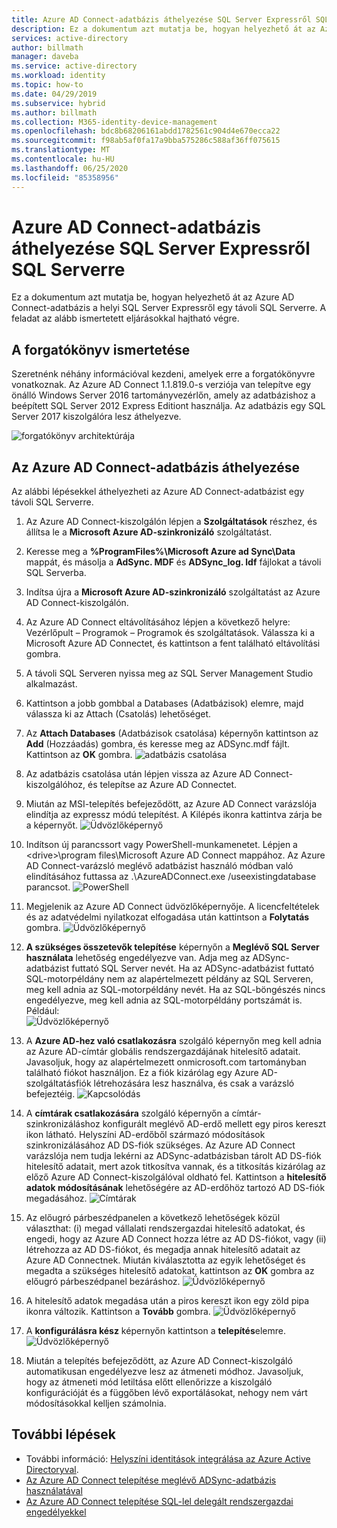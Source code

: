 ```yaml
---
title: Azure AD Connect-adatbázis áthelyezése SQL Server Expressről SQL Serverre | Microsoft Docs
description: Ez a dokumentum azt mutatja be, hogyan helyezhető át az Azure AD Connect-adatbázis a helyi SQL Server Expressről egy távoli SQL Serverre.
services: active-directory
author: billmath
manager: daveba
ms.service: active-directory
ms.workload: identity
ms.topic: how-to
ms.date: 04/29/2019
ms.subservice: hybrid
ms.author: billmath
ms.collection: M365-identity-device-management
ms.openlocfilehash: bdc8b68206161abdd1782561c904d4e670ecca22
ms.sourcegitcommit: f98ab5af0fa17a9bba575286c588af36ff075615
ms.translationtype: MT
ms.contentlocale: hu-HU
ms.lasthandoff: 06/25/2020
ms.locfileid: "85358956"
---
```

# <a name="move-azure-ad-connect-database-from-sql-server-express-to-sql-server"></a>Azure AD Connect-adatbázis áthelyezése SQL Server Expressről SQL Serverre 

Ez a dokumentum azt mutatja be, hogyan helyezhető át az Azure AD Connect-adatbázis a helyi SQL Server Expressről egy távoli SQL Serverre.  A feladat az alább ismertetett eljárásokkal hajtható végre.

## <a name="about-this-scenario"></a>A forgatókönyv ismertetése
Szeretnénk néhány információval kezdeni, amelyek erre a forgatókönyvre vonatkoznak.  Az Azure AD Connect 1.1.819.0-s verziója van telepítve egy önálló Windows Server 2016 tartományvezérlőn,  amely az adatbázishoz a beépített SQL Server 2012 Express Editiont használja.  Az adatbázis egy SQL Server 2017 kiszolgálóra lesz áthelyezve.

![forgatókönyv architektúrája](media/how-to-connect-install-move-db/move1.png)

## <a name="move-the-azure-ad-connect-database"></a>Az Azure AD Connect-adatbázis áthelyezése
Az alábbi lépésekkel áthelyezheti az Azure AD Connect-adatbázist egy távoli SQL Serverre.

1. Az Azure AD Connect-kiszolgálón lépjen a **Szolgáltatások** részhez, és állítsa le a **Microsoft Azure AD-szinkronizáló** szolgáltatást.
2. Keresse meg a **%ProgramFiles%\Microsoft Azure ad Sync\Data** mappát, és másolja a **AdSync. MDF** és **ADSync_log. ldf** fájlokat a távoli SQL Serverba.
3. Indítsa újra a **Microsoft Azure AD-szinkronizáló** szolgáltatást az Azure AD Connect-kiszolgálón.
4. Az Azure AD Connect eltávolításához lépjen a következő helyre: Vezérlőpult – Programok – Programok és szolgáltatások.  Válassza ki a Microsoft Azure AD Connectet, és kattintson a fent található eltávolítási gombra.
5. A távoli SQL Serveren nyissa meg az SQL Server Management Studio alkalmazást.
6. Kattintson a jobb gombbal a Databases (Adatbázisok) elemre, majd válassza ki az Attach (Csatolás) lehetőséget.
7. Az **Attach Databases** (Adatbázisok csatolása) képernyőn kattintson az **Add** (Hozzáadás) gombra, és keresse meg az ADSync.mdf fájlt.  Kattintson az **OK** gombra.
   ![adatbázis csatolása](media/how-to-connect-install-move-db/move2.png)

8. Az adatbázis csatolása után lépjen vissza az Azure AD Connect-kiszolgálóhoz, és telepítse az Azure AD Connectet.
9. Miután az MSI-telepítés befejeződött, az Azure AD Connect varázslója elindítja az expressz módú telepítést. A Kilépés ikonra kattintva zárja be a képernyőt.
   ![Üdvözlőképernyő](./media/how-to-connect-install-move-db/db1.png)
10. Indítson új parancssort vagy PowerShell-munkamenetet. Lépjen a \<drive>\program files\Microsoft Azure AD Connect mappához. Az Azure AD Connect-varázsló meglévő adatbázist használó módban való elindításához futtassa az .\AzureADConnect.exe /useexistingdatabase parancsot.
    ![PowerShell](./media/how-to-connect-install-move-db/db2.png)
11. Megjelenik az Azure AD Connect üdvözlőképernyője. A licencfeltételek és az adatvédelmi nyilatkozat elfogadása után kattintson a **Folytatás** gombra.
    ![Üdvözlőképernyő](./media/how-to-connect-install-move-db/db3.png)
12. **A szükséges összetevők telepítése** képernyőn a **Meglévő SQL Server használata** lehetőség engedélyezve van. Adja meg az ADSync-adatbázist futtató SQL Server nevét. Ha az ADSync-adatbázist futtató SQL-motorpéldány nem az alapértelmezett példány az SQL Serveren, meg kell adnia az SQL-motorpéldány nevét. Ha az SQL-böngészés nincs engedélyezve, meg kell adnia az SQL-motorpéldány portszámát is. Például:         
    ![Üdvözlőképernyő](./media/how-to-connect-install-move-db/db4.png)           

13. A **Azure AD-hez való csatlakozásra** szolgáló képernyőn meg kell adnia az Azure AD-címtár globális rendszergazdájának hitelesítő adatait. Javasoljuk, hogy az alapértelmezett onmicrosoft.com tartományban található fiókot használjon. Ez a fiók kizárólag egy Azure AD-szolgáltatásfiók létrehozására lesz használva, és csak a varázsló befejeztéig.
    ![Kapcsolódás](./media/how-to-connect-install-move-db/db5.png)
 
14. A **címtárak csatlakozására** szolgáló képernyőn a címtár-szinkronizáláshoz konfigurált meglévő AD-erdő mellett egy piros kereszt ikon látható. Helyszíni AD-erdőből származó módosítások szinkronizálásához AD DS-fiók szükséges. Az Azure AD Connect varázslója nem tudja lekérni az ADSync-adatbázisban tárolt AD DS-fiók hitelesítő adatait, mert azok titkosítva vannak, és a titkosítás kizárólag az előző Azure AD Connect-kiszolgálóval oldható fel. Kattintson a **hitelesítő adatok módosításának** lehetőségére az AD-erdőhöz tartozó AD DS-fiók megadásához.
    ![Címtárak](./media/how-to-connect-install-move-db/db6.png)
 

15. Az előugró párbeszédpanelen a következő lehetőségek közül választhat: (i) megad vállalati rendszergazdai hitelesítő adatokat, és engedi, hogy az Azure AD Connect hozza létre az AD DS-fiókot, vagy (ii) létrehozza az AD DS-fiókot, és megadja annak hitelesítő adatait az Azure AD Connectnek. Miután kiválasztotta az egyik lehetőséget és megadta a szükséges hitelesítő adatokat, kattintson az **OK** gombra az előugró párbeszédpanel bezáráshoz.
    ![Üdvözlőképernyő](./media/how-to-connect-install-move-db/db7.png)
 

16. A hitelesítő adatok megadása után a piros kereszt ikon egy zöld pipa ikonra változik. Kattintson a **Tovább** gombra.
    ![Üdvözlőképernyő](./media/how-to-connect-install-move-db/db8.png)
 

17. A **konfigurálásra kész** képernyőn kattintson a **telepítés**elemre.
    ![Üdvözlőképernyő](./media/how-to-connect-install-move-db/db9.png)
 

18. Miután a telepítés befejeződött, az Azure AD Connect-kiszolgáló automatikusan engedélyezve lesz az átmeneti módhoz. Javasoljuk, hogy az átmeneti mód letiltása előtt ellenőrizze a kiszolgáló konfigurációját és a függőben lévő exportálásokat, nehogy nem várt módosításokkal kelljen számolnia. 

## <a name="next-steps"></a>További lépések

- További információ: [Helyszíni identitások integrálása az Azure Active Directoryval](whatis-hybrid-identity.md).
- [Az Azure AD Connect telepítése meglévő ADSync-adatbázis használatával](how-to-connect-install-existing-database.md)
- [Az Azure AD Connect telepítése SQL-lel delegált rendszergazdai engedélyekkel](how-to-connect-install-sql-delegation.md)


